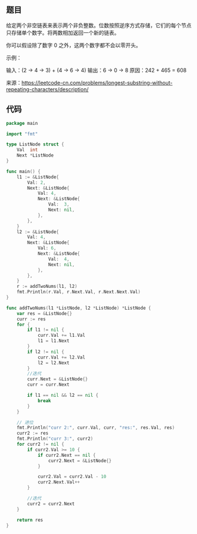 ## 题目

给定两个非空链表来表示两个非负整数。位数按照逆序方式存储，它们的每个节点只存储单个数字。将两数相加返回一个新的链表。

你可以假设除了数字 0 之外，这两个数字都不会以零开头。

示例：

输入：(2 -> 4 -> 3) + (4 -> 6 -> 4)
输出：6 -> 0 -> 8
原因：242 + 465 = 608

来源：https://leetcode-cn.com/problems/longest-substring-without-repeating-characters/description/
 


## 代码

~~~go
package main

import "fmt"

type ListNode struct {
	Val  int
	Next *ListNode
}

func main() {
	l1 := &ListNode{
		Val: 2,
		Next: &ListNode{
			Val: 4,
			Next: &ListNode{
				Val:  3,
				Next: nil,
			},
		},
	}
	l2 := &ListNode{
		Val: 4,
		Next: &ListNode{
			Val: 6,
			Next: &ListNode{
				Val:  4,
				Next: nil,
			},
		},
	}
	r := addTwoNums(l1, l2)
	fmt.Println(r.Val, r.Next.Val, r.Next.Next.Val)
}

func addTwoNums(l1 *ListNode, l2 *ListNode) *ListNode {
	var res = &ListNode{}
	curr := res
	for {
		if l1 != nil {
			curr.Val += l1.Val
			l1 = l1.Next
		}
		if l2 != nil {
			curr.Val += l2.Val
			l2 = l2.Next
		}
		//迭代
		curr.Next = &ListNode{}
		curr = curr.Next

		if l1 == nil && l2 == nil {
			break
		}
	}

	// 进位
	fmt.Println("curr 2:", curr.Val, curr, "res:", res.Val, res)
	curr2 := res
	fmt.Println("curr 3:", curr2)
	for curr2 != nil {
		if curr2.Val >= 10 {
			if curr2.Next == nil {
				curr2.Next = &ListNode{}
			}

			curr2.Val = curr2.Val - 10
			curr2.Next.Val++
		}

		//迭代
		curr2 = curr2.Next
	}

	return res
}

~~~
